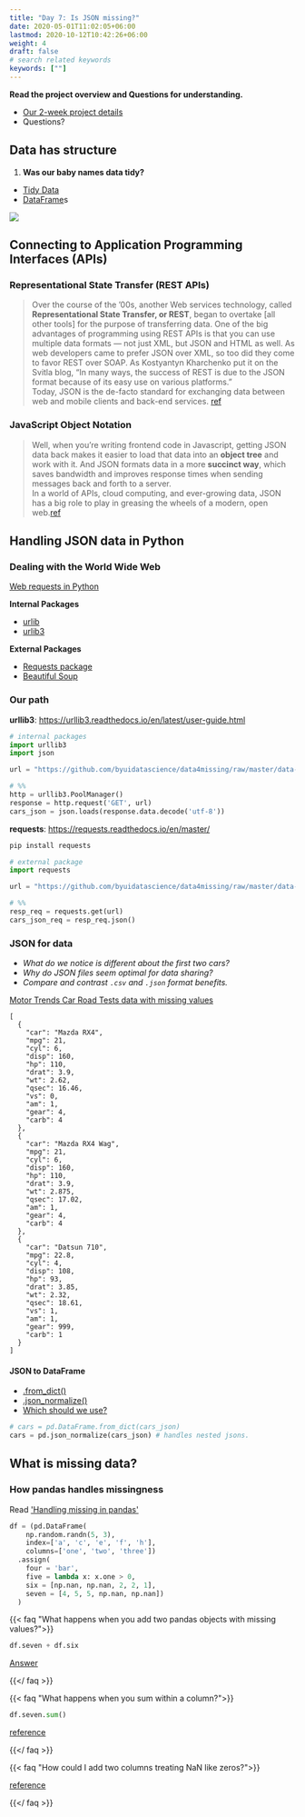 ```yaml
---
title: "Day 7: Is JSON missing?"
date: 2020-05-01T11:02:05+06:00
lastmod: 2020-10-12T10:42:26+06:00
weight: 4
draft: false
# search related keywords
keywords: [""]
---
```



__Read the project overview and Questions for understanding.__

- [Our 2-week project details](..)
- Questions?

## Data has structure

1. __Was our baby names data tidy?__

- [Tidy Data](https://byuidatascience.github.io/python4ds/tidy-data.html)
- [DataFrame](https://byuidatascience.github.io/python4ds/dataframe.html)s

![](https://byuidatascience.github.io/python4ds/images/tidy-1.png)
## Connecting to Application Programming Interfaces (APIs)

### Representational State Transfer (REST APIs)

> Over the course of the ’00s, another Web services technology, called __Representational State Transfer, or REST__, began to overtake [all other tools] for the purpose of transferring data. One of the big advantages of programming using REST APIs is that you can use multiple data formats — not just XML, but JSON and HTML as well. As web developers came to prefer JSON over XML, so too did they come to favor REST over SOAP. As Kostyantyn Kharchenko put it on the Svitla blog, “In many ways, the success of REST is due to the JSON format because of its easy use on various platforms.”   
> Today, JSON is the de-facto standard for exchanging data between web and mobile clients and back-end services. [ref](https://www.infoworld.com/article/3222851/what-is-json-a-better-format-for-data-exchange.html)

### JavaScript Object Notation

> Well, when you’re writing frontend code in Javascript, getting JSON data back makes it easier to load that data into an __object tree__ and work with it. And JSON formats data in a more __succinct way__, which saves bandwidth and improves response times when sending messages back and forth to a server.    
> In a world of APIs, cloud computing, and ever-growing data, JSON has a big role to play in greasing the wheels of a modern, open web.[ref](https://blog.sqlizer.io/posts/json-history/)

## Handling JSON data in Python

### Dealing with the World Wide Web

[Web requests in Python](https://stackoverflow.com/questions/2018026/what-are-the-differences-between-the-urllib-urllib2-urllib3-and-requests-modul)

__Internal Packages__

- [urlib](https://docs.python.org/3/library/urllib.html#module-urllib)
- [urlib3](https://urllib3.readthedocs.io/en/latest/)

__External Packages__   

- [Requests package](https://requests.readthedocs.io/en/master/user/quickstart/#make-a-request)
- [Beautiful Soup](https://www.crummy.com/software/BeautifulSoup/bs4/doc/)


### Our path

__urllib3__: <https://urllib3.readthedocs.io/en/latest/user-guide.html>

```python
# internal packages
import urllib3 
import json

url = "https://github.com/byuidatascience/data4missing/raw/master/data-raw/mtcars_missing/mtcars_missing.json"

# %%
http = urllib3.PoolManager()
response = http.request('GET', url)
cars_json = json.loads(response.data.decode('utf-8'))

```

__requests__: <https://requests.readthedocs.io/en/master/>

```bash
pip install requests
```

```python
# external package
import requests

url = "https://github.com/byuidatascience/data4missing/raw/master/data-raw/mtcars_missing/mtcars_missing.json"

# %%
resp_req = requests.get(url)
cars_json_req = resp_req.json()

```

### JSON for data

- _What do we notice is different about the first two cars?_
- _Why do JSON files seem optimal for data sharing?_
- _Compare and contrast `.csv` and `.json` format benefits._


[Motor Trends Car Road Tests data with missing values](https://github.com/byuidatascience/data4missing/raw/master/data-raw/mtcars_missing/mtcars_missing.json)


```JS
[
  {
    "car": "Mazda RX4",
    "mpg": 21,
    "cyl": 6,
    "disp": 160,
    "hp": 110,
    "drat": 3.9,
    "wt": 2.62,
    "qsec": 16.46,
    "vs": 0,
    "am": 1,
    "gear": 4,
    "carb": 4
  },
  {
    "car": "Mazda RX4 Wag",
    "mpg": 21,
    "cyl": 6,
    "disp": 160,
    "hp": 110,
    "drat": 3.9,
    "wt": 2.875,
    "qsec": 17.02,
    "am": 1,
    "gear": 4,
    "carb": 4
  },
  {
    "car": "Datsun 710",
    "mpg": 22.8,
    "cyl": 4,
    "disp": 108,
    "hp": 93,
    "drat": 3.85,
    "wt": 2.32,
    "qsec": 18.61,
    "vs": 1,
    "am": 1,
    "gear": 999,
    "carb": 1
  }
]
```

#### JSON to DataFrame

- [.from_dict()](https://stackoverflow.com/questions/42518864/convert-json-data-from-request-into-pandas-dataframe)
- [.json_normalize()](https://pandas.pydata.org/pandas-docs/stable/reference/api/pandas.json_normalize.html)
- [Which should we use?](https://hackersandslackers.com/json-into-pandas-dataframes/)



```python
# cars = pd.DataFrame.from_dict(cars_json)
cars = pd.json_normalize(cars_json) # handles nested jsons.
```

## What is missing data?

### How pandas handles missingness

Read ['Handling missing in pandas'](https://pandas.pydata.org/pandas-docs/stable/user_guide/missing_data.html#calculations-with-missing-data)

```python
df = (pd.DataFrame(
    np.random.randn(5, 3), 
    index=['a', 'c', 'e', 'f', 'h'],
    columns=['one', 'two', 'three'])
  .assign(
    four = 'bar', 
    five = lambda x: x.one > 0,
    six = [np.nan, np.nan, 2, 2, 1],
    seven = [4, 5, 5, np.nan, np.nan])
  )
```


{{< faq "What happens when you add two pandas objects with missing values?">}}

```python
df.seven + df.six
```

[Answer](https://pandas.pydata.org/pandas-docs/stable/user_guide/missing_data.html#calculations-with-missing-data)

{{</ faq >}}

{{< faq "What happens when you sum within a column?">}}

```python
df.seven.sum()
```

[reference](https://pandas.pydata.org/pandas-docs/stable/user_guide/missing_data.html#calculations-with-missing-data)

{{</ faq >}}

{{< faq "How could I add two columns treating NaN like zeros?">}}

[reference](https://pandas.pydata.org/pandas-docs/stable/user_guide/missing_data.html#filling-missing-values-fillna)


{{</ faq >}}

